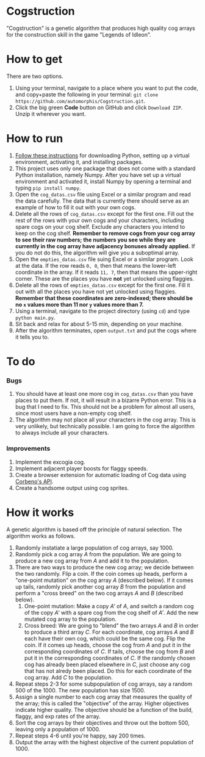 # Cogstruction

"Cogstruction" is a genetic algorithm that produces high quality cog arrays for the construction skill in the game "Legends of Idleon".

# How to get
There are two options.
1. Using your terminal, navigate to a place where you want to put the code, and copy+paste the following in your terminal: `git clone https://github.com/automorphis/Cogstruction.git`.
2. Click the big green **Code** button on GitHub and click `Download ZIP`. Unzip it wherever you want.  

# How to run
1. [Follow these instructions](https://packaging.python.org/guides/installing-using-pip-and-virtual-environments/) for downloading Python, setting up a virtual environment, activating it, and installing packages. 
2. This project uses only one package that does not come with a standard Python installation, namely Numpy. After you have set up a virtual environment and activated it, install Numpy by opening a terminal and typing `pip install numpy`.
3. Open the `cog_datas.csv` file using Excel or a similar program and read the data carefully. The data that is currently there should serve as an example of how to fill it out with your own cogs.
4. Delete all the rows of `cog_datas.csv` except for the first one. Fill out the rest of the rows with your own cogs and your characters, including spare cogs on your cog shelf. Exclude any characters you intend to keep on the cog shelf. **Remember to remove cogs from your cog array to see their raw numbers; the numbers you see while they are currently in the cog array have adjacency bonuses already applied.** If you do not do this, the algorithm will give you a suboptimal array.
5. Open the `empties_datas.csv` file suing Excel or a similar program. Look at the data. If the row reads `0, 0`, then that means the lower-left coordinate in the array. If it reads `11, 7`, then that means the upper-right corner. These are the places you have **not** yet unlocked using flaggies.
6. Delete all the rows of `empties_datas.csv` except for the first one. Fill it out with all the places you have not yet unlocked using flaggies. **Remember that these coordinates are zero-indexed; there should be no `x` values more than 11 nor `y` values more than 7.**
7. Using a terminal, navigate to the project directory (using `cd`) and type `python main.py`.
8. Sit back and relax for about 5-15 min, depending on your machine.
9. After the algorithm terminates, open `output.txt` and put the cogs where it tells you to.

# To do
### Bugs
1. You should have at least one more cog in `cog_datas.csv` than you have places to put them. If not, it will result in a bizarre Python error. This is a bug that I need to fix. This should not be a problem for almost all users, since most users have a non-empty cog shelf.
2. The algorithm may not place all your characters in the cog array. This is very unlikely, but technically possible. I am going to force the algorithm to always include all your characters.

### Improvements
1. Implement the excogia cog.
2. Implement adjacent player boosts for flaggy speeds.
3. Create a browser extension for automatic loading of Cog data using [Corbeno's API](https://github.com/Corbeno/Idleon-Api-Downloader).
4. Create a handsome output using cog sprites.

# How it works

A genetic algorithm is based off the principle of natural selection. The algorithm works as follows.

1. Randomly instatiate a large population of cog arrays, say 1000. 
2. Randomly pick a cog array *A* from the population. We are going to produce a new cog array from *A* and add it to the population. 
3. There are two ways to produce the new cog array; we decide between the two randomly. Flip a coin. If the coin comes up heads, perform a "one-point mutation" on the cog array *A* (described below). If it comes up tails, randomly pick another cog array *B* from the population and perform a "cross breed" on the two cog arrays *A* and *B* (described below).
   1. One-point mutation: Make a copy *A'* of *A*, and switch a random cog of the copy *A'* with a spare cog from the cog shelf of *A'*. Add the new mutated cog array to the population.
   2. Cross breed: We are going to "blend" the two arrays *A* and *B* in order to produce a third array *C*. For each coordinate, cog arrays *A* and *B* each have their own cog, which could be the same cog. Flip the coin. If it comes up heads, choose the cog from *A* and put it in the corresponding coordinates of *C*. If tails, choose the cog from *B* and put it in the corresponding coordinates of *C*. If the randomly chosen cog has already been placed elsewhere in *C*, just choose any cog that has not alredy been placed. Do this for each coordinate of the cog array. Add *C* to the population.
4. Repeat steps 2-3 for some subpopulation of cog arrays, say a random 500 of the 1000. The new population has size 1500.
5. Assign a single number to each cog array that measures the quality of the array; this is called the "objective" of the array. Higher objectives indicate higher quality. The objective should be a function of the build, flaggy, and exp rates of the array.
6. Sort the cog arrays by their objectives and throw out the bottom 500, leaving only a population of 1000. 
7. Repeat steps 4-6 until you're happy, say 200 times. 
8. Output the array with the highest objective of the current population of 1000.
